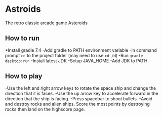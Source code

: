 # Astroids
The retro classic arcade game Asteroids

## How to run
*Install gradle 7.4
-Add gradle to PATH environment variable
-In command prompt `cd` to the project folder (may need to use `cd /d`)
-Run `gradle desktop:run`
-Install latest JDK
-Setup JAVA_HOME
-Add JDK to PATH
   
## How to play
-Use the left and right arrow keys to rotate the space ship and change the direction that it is faces.
-Use the up arrow key to accelerate forward in the direction that the ship is facing.
-Press spacebar to shoot bullets.
-Avoid and destroy rocks and alien ships. Score the most points by destroying rocks then land on the highscore page.
